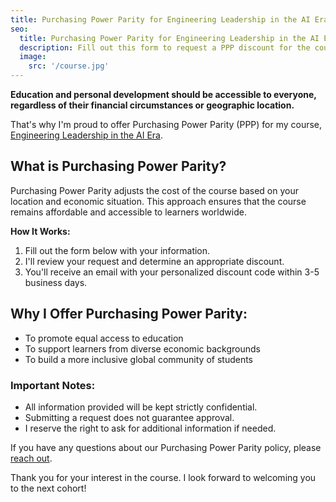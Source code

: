 ```yaml
---
title: Purchasing Power Parity for Engineering Leadership in the AI Era
seo:
  title: Purchasing Power Parity for Engineering Leadership in the AI Era
  description: Fill out this form to request a PPP discount for the course.
  image:
    src: '/course.jpg'
---
```


**Education and personal development should be accessible to everyone, regardless of their financial circumstances or geographic location.**

That's why I'm proud to offer Purchasing Power Parity (PPP) for my course, [Engineering Leadership in the AI Era](https://maven.com/kellyvaughn/engineering-management).

## What is Purchasing Power Parity?

Purchasing Power Parity adjusts the cost of the course based on your location and economic situation. This approach ensures that the course remains affordable and accessible to learners worldwide.

**How It Works:**

1. Fill out the form below with your information.
2. I'll review your request and determine an appropriate discount.
3. You'll receive an email with your personalized discount code within 3-5 business days.

## Why I Offer Purchasing Power Parity:

- To promote equal access to education
- To support learners from diverse economic backgrounds
- To build a more inclusive global community of students

### Important Notes:

- All information provided will be kept strictly confidential.
- Submitting a request does not guarantee approval.
- I reserve the right to ask for additional information if needed.

If you have any questions about our Purchasing Power Parity policy, please [reach out](/contact).

Thank you for your interest in the course. I look forward to welcoming you to the next cohort!
